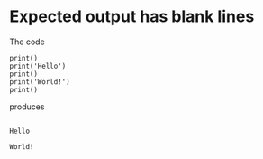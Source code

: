 # Expected output has blank lines

The code

```python3
print()
print('Hello')
print()
print('World!')
print()
```

produces

```

Hello

World!

```
